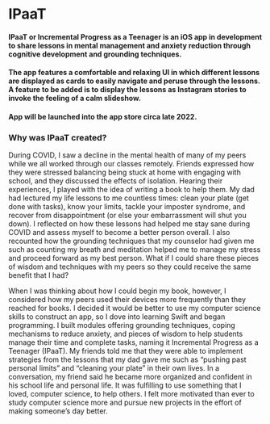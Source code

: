 # IPaaT

#### IPaaT or Incremental Progress as a Teenager is an iOS app in development to share lessons in mental management and anxiety reduction through cognitive development and grounding techniques.

#### The app features a comfortable and relaxing UI in which different lessons are displayed as cards to easily navigate and peruse through the lessons. A feature to be added is to display the lessons as Instagram stories to invoke the feeling of a calm slideshow.

#### App will be launched into the app store circa late 2022.

### Why was IPaaT created?

During COVID, I saw a decline in the mental health of many of my peers while we all worked through our classes remotely. Friends expressed how they were stressed balancing being stuck at home with engaging with school, and they discussed the effects of isolation. Hearing their experiences, I played with the idea of writing a book to help them. My dad had lectured my life lessons to me countless times: clean your plate (get done with tasks), know your limits, tackle your imposter syndrome, and recover from disappointment (or else your embarrassment will shut you down). I reflected on how these lessons had helped me stay sane during COVID and assess myself to become a better person overall. I also recounted how the grounding techniques that my counselor had given me such as counting my breath and meditation helped me to manage my stress and proceed forward as my best person. What if I could share these pieces of wisdom and techniques with my peers so they could receive the same benefit that I had?

When I was thinking about how I could begin my book, however, I considered how my peers used their devices more frequently than they reached for books. I decided it would be better to use my computer science skills to construct an app, so I dove into learning Swift and began programming. I built modules offering grounding techniques, coping mechanisms to reduce anxiety, and pieces of wisdom to help students manage their time and complete tasks, naming it Incremental Progress as a Teenager (IPaaT). My friends told me that they were able to implement strategies from the lessons that my dad gave me such as “pushing past personal limits” and “cleaning your plate” in their own lives. In a conversation, my friend said he became more organized and confident in his school life and personal life. It was fulfilling to use something that I loved, computer science, to help others. I felt more motivated than ever to study computer science more and pursue new projects in the effort of making someone’s day better.

